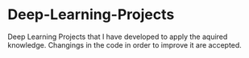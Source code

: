 # Deep-Learning-Projects
Deep Learning Projects that I have developed to apply the aquired knowledge.
Changings in the code in order to improve it are accepted.
